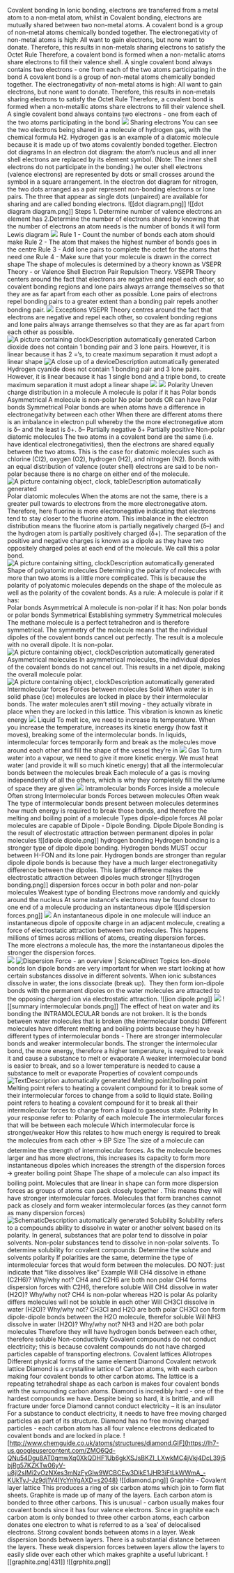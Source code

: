 Covalent bonding
	In Ionic bonding, electrons are transferred from a metal atom to a non-metal atom, whilst in Covalent bonding, electrons are mutually shared between two non-metal atoms.
	A covalent bond is a group of non-metal atoms chemically bonded together. 
	 The electronegativity of non-metal atoms is high: All want to gain electrons, but none want to donate. Therefore, this results in non-metals sharing electrons to satisfy the Octet Rule
	Therefore, a covalent bond is formed when a non-metallic atoms share electrons to fill their valence shell.
	A single covalent bond always contains two electrons - one from each of the two atoms participating in the bond 
	A covalent bond is a group of non-metal atoms chemically bonded together.
	The electronegativity of non-metal atoms is high: All want to gain electrons, but none want to donate. Therefore, this results in non-metals sharing electrons to satisfy the Octet Rule Therefore, a covalent bond is formed when a non-metallic atoms share electrons to fill their valence shell.
	A single covalent bond always contains two electrons - one from each of the two atoms participating in the bond
	![](https://lh7-us.googleusercontent.com/sCQozuACh1o8kHkvjZCuuSqPz9c_7Q1gwB9kqPG16ylFkkKHqMBNzLmJDZ5ygiCesMy4giOVKECIZUesJ9MJ9KN2oHG2mJkMPfl4iBBv8I3byA8wSTs-QEuFYIqDPxAcbLNh3Bs3wL7Uo2rePIGXf6wVBZwDyU88=s2048)
	Sharing electrons
		You can see the two electrons being shared in a molecule of hydrogen gas, with the chemical formula H2.
			Hydrogen gas is an example of a diatomic molecule because it is made up of two atoms covalently bonded together.
	Electron dot diagrams
		In an electron dot diagram: 
			the atom’s nucleus and all inner shell electrons are replaced by its element symbol. (Note: The inner shell electrons do not participate in the bonding.)
			he outer shell electrons (valence electrons) are represented by dots or small crosses around the symbol in a square arrangement.
		In the electron dot diagram for nitrogen, the two dots arranged as a pair represent non-bonding electrons or lone pairs. The three that appear as single dots (unpaired) are available for sharing and are called bonding electrons.
		![[dot diagram.png]]
		![[dot diagram diagram.png]]
		Steps
			1. Determine number of valence electrons an element has
			2.Determine the number of electrons shared by knowing that the number of electrons an atom needs is the number of bonds it will form
		Lewis diagram
			![](https://lh7-us.googleusercontent.com/KYrYt-LGSkzO-Jw0a1WjsvpCqEOpVnPZ72Q6DeqywER6S_kIJu66QcuXY1_uOD2Qv0WKJdaxv1NvWWMaG8704P50Pu1NhXWUAOzlTXqGMAsSJjnYqJl7Lv3dNgCHAR_v-pDNMEVp-u5Y95rwSl7uLZaaOA=s2048)
			Rule 1 - Count the number of bonds each atom should make
			Rule 2 - The atom that makes the highest number of bonds goes in the centre
			Rule 3 - Add lone pairs to complete the octet for the atoms that need one
			Rule 4 - Make sure that your molecule is drawn in the correct shape
				The shape of molecules is determined by a theory known as VSEPR Theory - or Valence Shell Electron Pair Repulsion Theory.
				VSEPR Theory centers around the fact that electrons are negative and repel each other, so covalent bonding regions and lone pairs always arrange themselves so that they are as far apart from each other as possible.
					Lone pairs of electrons repel bonding pairs to a greater extent than a bonding pair repels another bonding pair. 
				![](https://lh7-us.googleusercontent.com/J0hYm7n2qT_I_XUSYb8G6Rz8rmvroJaudp20UGFmCY6is6MpK_VY1SX8EP4Z70AHj-BSKqamegxCn7BHDiWdX29qbG-jMvDpkM5ZBHMa2sXYPu6IfHpzS9qZHexGjrEWZFXD3Ie5AsKVLh6wfYfnzq1pmQ=s2048)
				Exceptions
					VSEPR Theory centres around the fact that electrons are negative and repel each other, so covalent bonding regions and lone pairs always arrange themselves so that they are as far apart from each other as possible.
					![A picture containing clockDescription automatically generated](https://lh7-us.googleusercontent.com/HqPSlj0OA6RB2pOqgPiKvSLqz4mO_MeE_38FecG6xbRsB-5IEdJhUIgo2SNGWeSaPW3baKoSGNzd-IuiO5aMvQ460d_HR86FjL6LpBYX5AUQGDRmWkbi8YE_8KSnj1sD-Pz9rUQxBII6BIJFyOnxjyAZjzAHqQvx=s2048)
					Carbon dioxide does not contain 1 bonding pair and 3 lone pairs. However, it is linear because it has 2 =‘s, to create maximum separation it must adopt a linear shape
					![A close up of a deviceDescription automatically generated](https://lh7-us.googleusercontent.com/_XnScbfrvUMoGqwfBEJj6YQ6pztmhy0CZteDZset70NvQpszy0u2vg6RTBaG5Li3Mmij5lGAGNHnDtA_C_V78zDg3fSf5nUGplw7YcZhpviUezI-xi7UFPn4EWJD3lf_5irQS5RLWBR12Fww-oES5gkqSmThb17O=s2048)
					Hydrogen cyanide does not contain 1 bonding pair and 3 lone pairs. However, it is linear because it has 1 single bond and a triple bond, to create maximum separation it must adopt a linear shape
			![](https://lh7-us.googleusercontent.com/u50HtwQKwyliYYHuKvEgnNUnzqS5fNv8hi7anPYABs9F4BUM9V2Hl3HpOw5ai_beJiHcgZkdzjIbgIIsbKZkFYp7-FDB9JQD3PTW-DZdgXyFbD8aFR8xOs8KcqW8_lgGYG-SgvPzUK8XBJW3-WRPZy6rMA=s2048)
			![](https://lh7-us.googleusercontent.com/NPJAz-UJShfmER_p_srnOdjJqAXtvQl9XChD-4ehIXTsjrR9PlMwd7ilPGMQZeU_qOJgRAnumtWhfHCJZD3I78Rv3xbU7fmI4sXVgVpG1w3oRGfT7J6_EOWfdWQTPBs4RSTa0BMcG14YCUH70lGn_YmKGA=s2048)
	Polarity
		Uneven charge distribution in a molecule 
		A molecule is polar if it has 
			Polar bonds
			Asymmetrical
		A molecule is non-polar
			No polar bonds OR can have Polar bonds
			Symmetrical
		Polar bonds are when atoms have a difference in electronegativity between each other 
		When there are different atoms there is an imbalance in electron pull whereby the the more electronegative atom is δ– and the least is δ+. 
		 δ– 
			 Partially negative
		 δ+
			 Partially positive
		Non-polar diatomic molecules
			The two atoms in a covalent bond are the same (i.e. have identical electronegativities), then the electrons are shared equally between the two atoms. This is the case for diatomic molecules such as chlorine (Cl2), oxygen (O2), hydrogen (H2), and nitrogen (N2).
			Bonds with an equal distribution of valence (outer shell) electrons are said to be non-polar because there is no charge on either end of the molecule. 
			![A picture containing object, clock, tableDescription automatically generated](https://lh7-us.googleusercontent.com/mPt9bXQF-uNL7Tz_EAHAKeHMSyDW-Zs1XQsLPDZB8Pu3cvH3dPjUOEU4LWae56m5kpcpl2HCx8EEZOv9lqbbs2Gck0vRbeAc0fRt8o4YTHDKDb9ZAK563Aalshimzzrb6tac7Gvgs3R79XpMDAQL_WFMyZ3TIVHO=s2048)
		Polar diatomic molecules
			When the atoms are not the same, there is a greater pull towards to electrons from the more electronegative atom. Therefore, here fluorine is more electronegative indicating that electrons tend to stay closer to the fluorine atom. 
			This imbalance in the electron distribution means the fluorine atom is partially negatively charged (δ–) and the hydrogen atom is partially positively charged (δ+). 
			The separation of the positive and negative charges is known as a dipole as they have two oppositely charged poles at each end of the molecule. We call this a polar bond.  
			![A picture containing sitting, clockDescription automatically generated](https://lh7-us.googleusercontent.com/3lhhErouieFp70XG0WW4bVaroWzWbD2drjo_5iOiMK1juRiYvoJrXBVOFClv_bxq267CbdKEczLRn2gm4YlXEDXYFE54GiBw73klJDl3qEov4NODDOfy7_qn3gYwxWwrvetq9bUm5LwH3iPh-UEg6Sb88zoW1H__=s2048)
		Shape of polyatomic molecules 
			Determining the polarity of molecules with more than two atoms is a little more complicated. 
			This is because the polarity of polyatomic molecules depends on the shape of the molecule as well as the polarity of the covalent bonds. As a rule: 
				A molecule is polar if it has:      
					Polar bonds
					Asymmetrical
				A molecule is non-polar if it has:
					Non polar bonds or polar bonds
					Symmetrical
			Establishing symmetry
				Symmetrical molecules
					The methane molecule is a perfect tetrahedron and is therefore symmetrical. The symmetry of the molecule means that the individual dipoles of the covalent bonds cancel out perfectly. The result is a molecule with no overall dipole. It is non-polar.  ![A picture containing object, clockDescription automatically generated](https://lh7-us.googleusercontent.com/lnwh5Y_ZocbyuwCuIWCGI5YuYRRT80CvMACdaHOTl8q_i-EG0AVKRqnSZo6JONMHZ8gOSufif9XmVC1A0XtsF2NO5ThMTCPQlX7xROq1WdHTjrZqTjHIPcFS0EjppwfLHf0Qnq6vPd2awwxEOqeMXkoQVoNi5J7l=s2048)
				Asymmetrical molecules
					In asymmetrical molecules, the individual dipoles of the covalent bonds do not cancel out. This results in a net dipole, making the overall molecule polar. ![A picture containing object, clockDescription automatically generated](https://lh7-us.googleusercontent.com/k-EK9AK13-YVUdYCol1qgq2i9tsymAFYGSlOHjf5iGucEGmxZicucqTCqIDiSprN6NeMtriyO3ILXSg01KVmupGOnse5939aFY2DR-BLWugM9qDu68jZ1zakP3tp9YryN31lkJXgLnL4o4u-k1Swp19IGZG96URb=s2048)
	Intermolecular forces
		Forces between molecules
			Solid
				When water is in solid phase (ice) molecules are locked in place by their intermolecular bonds.
				The water molecules aren’t still moving - they actually vibrate in place when they are locked in this lattice. This vibration is known as kinetic energy
				![](https://lh7-us.googleusercontent.com/FYgKwJ1aH6-59HS2JVV1KS5TxAFPXU3ttA8ProTX7uq75DIlaHIsnlpiII5AfGCHPyVgvGkqLwqlD6UJk3-kkrM8xkEbOsC52QPCqGGxM-XbLcRlYYqWu9hyNvQwZ_tMoVUU_myKPHLP2lC614eSasDpNYTMSIKX=s2048)
			Liquid
				To melt ice, we need to increase its temperature.
				When you increase the temperature, increases its kinetic energy (how fast it moves), breaking some of the intermolecular bonds. 
				In liquids, intermolecular forces temporarily form and break as the molecules move around each other and fill the shape of the vessel they’re in
				![](https://lh7-us.googleusercontent.com/rtimF3wTYqdxObB_EQq2ox-soQgMdFs43-Vv_gvuH6-siHUP1gqtAj3ZaKRmvfh3KEJZQBMJUmepeGD5Iybb0a78ZuHs7IMWT3CDJG4QNcAN4Roo33h00Ql5pXC2XWJi3dEsKXHlXoETKH3mikebzND8TCxtETr5=s2048)
			Gas
				To turn water into a vapour, we need to give it more kinetic energy. 
				We must heat water (and provide it will so much kinetic energy) that all the intermolecular bonds between the molecules break
				Each molecule of a gas is moving independently of all the others, which is why they completely fill the volume of space they are given
				![](https://lh7-us.googleusercontent.com/2ug3FNgEsP_9L_eEDDd_QkJZwbzhHUFSG6Be8gEgSNyh41CYPAHpwb_FQU1fD7r7r9hI90_fvxSlcAHCdmnDBU38RROZaRVK-BR_yLx_pGvTrHDJvr43ukf_ljWN7syH3Cxq0_EziV8b6VRAGrftgGv9kR2e89Ac=s2048)
		Intramolecular bonds
			Forces inside a molecule
			Often strong
		Intermolecular bonds
			Forces between molecules
			Often weak
				The type of intermolecular bonds present between molecules determines how much energy is required to break those bonds, and therefore the melting and boiling point of a molecule
			Types
				dipole-dipole forces
					All polar molecules are capable of Dipole - Dipole Bonding.
					Dipole Dipole Bonding is the result of electrostatic attraction between permanent dipoles in polar molecules
					![[dipole dipole.png]]
				hydrogen bonding
					Hydrogen bonding is a stronger type of dipole dipole bonding.
					Hydrogen bonds MUST occur between H-FON and its lone pair.
					Hydrogen bonds are stronger than regular dipole dipole bonds is because they have a much larger electronegativity difference between the dipoles. This larger difference makes the electrostatic attraction between dipoles much stronger  ![[hydrogen bonding.png]]
				dispersion forces
					occur in both polar and non-polar molecules
					Weakest type of bonding 
					Electrons move randomly and quickly around the nucleus
					At some instance's electrons may be found closer to one end of a molecule producing an instantaneous dipole
					![[dispersion forces.png]]
					![](https://lh7-us.googleusercontent.com/hN_Z_VuohJRJUzqWyjqUbmeiy1MNBjOHInGF-xtpaaeIbalvl6C7DLl1MD9bDO9LU-YriCWYrALD2Mo6dCski6diMOnEh03qLcG8sGDw9xhpIkA7z4nY7zIDC68kyrvostqABFcrnyTkwtdr_I8dsBB5JNhQnHxY=s2048)
					An instantaneous dipole in one molecule will induce an instantaneous dipole of opposite charge in an adjacent molecule, creating a force of electrostatic attraction between two molecules. 
					This happens millions of times across millions of atoms, creating dispersion forces.  
					The more electrons a molecule has, the more the instantaneous dipoles the stronger the dispersion forces.  
					![](https://lh7-us.googleusercontent.com/ZMsem3TSvu-UhxMJWrT6nB1Yo02BNHYunlrpuan7urA0pEOqCS9cJtZpkYbqYL9y2SoEUC5AYCmnVXSpbCJR_tPaLSVeq8Bc1wF4HJvNJobpeZePYSoMevLNx8GKR5TKDQ0VFUMsi7BuXB_Wuhw1oFZhrlQlBGHC=s2048)
					![Dispersion Force - an overview | ScienceDirect Topics](https://lh7-us.googleusercontent.com/5j5-Ryr_pRMfEjUm6mTNJ_SJC8TRhrErJxhuJyS21U7eOncmsOsabzLOJ8N_5yznCE9xI6Jjq2eWbpoqR40LFhEqtGLDODmqMRWCDL_mJDdPCbAj_eZ900esFQU92HR3LSO37xI0AGX3lB1GFkX1wS3s0eFQR8LT=s2048)
				Ion-dipole bonds
					Ion dipole bonds are very important for when we start looking at how certain substances dissolve in different solvents.
					When ionic substances dissolve in water, the ions dissociate (break up).  They then form ion-dipole bonds with the permanent dipoles on the water molecules are attracted to the opposing charged ion via electrostatic attraction. ![[ion dipole.png]]
				![](https://lh7-us.googleusercontent.com/-bg4m0qy3048WH8twNZ0SXbt9jUm4HJtQBCX3CV8WV9L6HOElaZBe_tcJ4AS58UGiSKSHMlP2Ss-j1oS88UXPpq-EEe5K0GU7UPE2-eXaENbTOvAznNv2oQvTcIP1Uf-nbmxLWFI7pX24v8odLThPn61dicerK6W=s2048)
				![[summary intermolecular bonds.png]]
		The effect of heat on water and its bonding
			the INTRAMOLECULAR bonds are not broken. It is the bonds between water molecules that is broken (the intermolecular bonds)
			Different molecules have different melting and boiling points because they have different types of intermolecular bonds - There are stronger intermolecular bonds and weaker intermolecular bonds. 
			The stronger the intermolecular bond, the more energy, therefore a higher temperature, is required to break it and cause a substance to melt or evaporate
			A weaker intermolecular bond is easier to break, and so a lower temperature is needed to cause a substance to melt or evaporate
	Properties of covalent compounds
		![TextDescription automatically generated](https://lh7-us.googleusercontent.com/zXDWxfl3pZS_zNuuudbd9IT_PTrj-oFqzHRMpH99uyklx95kK7qYVfgZ6YcZkMTx4aLlUyuoDOtL39OqVDoYjGGAHSxcG9eNpO8FL1FtKPuYD2jp4PLl4X_OHfPn7snf1UWbTAAKO4T04l4uU7Z2ojroJ5_nR_Jr=s2048)
		Melting point/boiling point
			Melting point refers to heating a covalent compound for it to break some of their intermolecular forces to change from a solid to liquid state. 
			Boiling point refers to heating a covalent compound for it to break all their intermolecular forces to change from a liquid to gaseous state. 
			Polarity
				In your response refer to:
					Polarity of each molecule
					The intermolecular forces that will be between each molecule
					Which intermolecular force is stronger/weaker
					How this relates to how much energy is required to break the molecules from each other 🡪 BP
			Size
				The size of a molecule can determine the strength of intermolecular forces.
				As the molecule becomes larger and has more electrons, this increases its capacity to form more instantaneous dipoles which increases the strength of the dispersion forces 🡪 greater boiling point
			Shape
				The shape of a molecule can also impact its boiling point. 
				Molecules that are linear in shape can form more dispersion forces as groups of atoms can pack closely together . This means they will have stronger intermolecular forces. 
				Molecules that form branches cannot pack as closely and form weaker intermolecular forces (as they cannot form as many dispersion forces)
				![SchematicDescription automatically generated](https://lh7-us.googleusercontent.com/jyR-VYbwgtqXJl-tt02N-MLwSbm4gS_sKdsgyMyly-irDpIT1cTmon-mBuZvy0Uiunel3jy28IippvuGVGXSkq2wst4Lgcsj5dcSN7vE105FycbxRpmGA9wpf4rdX-1Exp4xmy-Y_L7BKom2CQc7CJuq3HJrPwJv=s2048)
		 Solubility 
			 Solubility refers to a compounds ability to dissolve in water or another solvent based on its polarity. 
			 In general, substances that are polar tend to dissolve in polar solvents. Non-polar substances tend to dissolve in non-polar solvents.
			To determine solubility for covalent compounds:
				Determine the solute and solvents polarity
				If polarities are the same, determine the type of intermolecular forces that would form between the molecules. 
					DO NOT: just indicate that “like dissolves like”
			Example
				Will CH4 dissolve in ethane (C2H6)? Why/why not?
					CH4 and C2H6 are both non polar
					CH4 forms dispersion forces with C2H6, therefore soluble
				Will CH4 dissolve in water (H2O)? Why/why not?
					CH4 is non-polar whereas H2O is polar
					As polarity differs molecules will not be soluble in each other
				Will CH3Cl dissolve in water (H2O)? Why/why not?
					CH3Cl and H2O are both polar
					CH3Cl con form dipole-dipole bonds between the H2O molecule, therefor soluble
				Will NH3 dissolve in water (H2O)? Why/why not?
					NH3 and H2O are both polar molecules
					Therefore they will have hydrogen bonds between each other, therefore soluble
		 Non-conductivity 
			 Covalent compounds do not conduct electricity; this is because covalent compounds do not have charged particles capable of transporting electrons.
Covalent lattices
	Allotropes 
		Different physical forms of the same element
	Diamond Covalent network lattice
		Diamond is a crystalline lattice of Carbon atoms, with each carbon making four covalent bonds to other carbon atoms. 
		The lattice is a repeating tetrahedral shape as each carbon is makes four covalent bonds with the surrounding carbon atoms.
		Diamond is incredibly hard - one of the hardest compounds we have. 
		Despite being so hard, it is brittle, and will fracture under force
		Diamond cannot conduct electricity – it is an insulator
		For a substance to conduct electricity, it needs to have free moving charged particles as part of its structure.
		Diamond has no free moving charged particles - each carbon atom has all four valence electrons dedicated to covalent bonds and are locked in place.
		![http://www.chemguide.co.uk/atoms/structures/diamond.GIF](https://lh7-us.googleusercontent.com/ZMO6Qd-QNu54Dgu8AT0qmwXq0XkQDHF1Ub6gkXSJsBKZI_LXwkMC4jVkj4DcL39j5bjRg57KZKTw06yV-u8jI2sIMi2vOzNXes3mNzFyGlw9WCBCEw3DlkE1JHR3iFtLkWWmA_-KUkTyJ-Jz9dj1V4IYcYnYgAXD=s2048)
		![[diamond.png]]
	Graphite - Covalent layer lattice
		This produces a ring of six carbon atoms which join to form flat sheets. Graphite is made up of many of the layers. 
		Each carbon atom is bonded to three other carbons. This is unusual - carbon usually makes four covalent bonds since it has four valence electrons. Since in graphite each carbon atom is only bonded to three other carbon atoms, each carbon donates one electron to what is referred to as a ‘sea’ of delocalised electrons.
		Strong covalent bonds between atoms in a layer.
		Weak dispersion bonds between layers. There is a substantial distance between the layers. These weak dispersion forces between layers allow the layers to easily slide over each other which makes graphite a useful lubricant. 
		![[graphite.png|431]]
		![[grphite.png]]

























